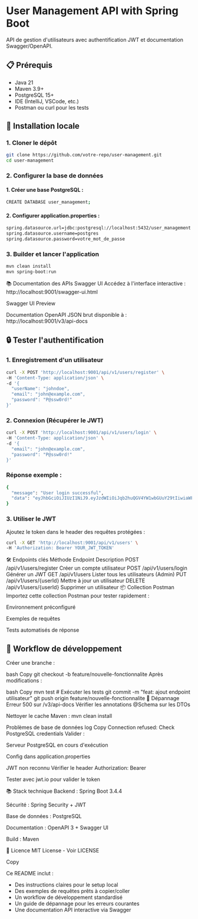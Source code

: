# User Management API with Spring Boot

API de gestion d'utilisateurs avec authentification JWT et documentation Swagger/OpenAPI.

## 📋 Prérequis

- Java 21
- Maven 3.9+
- PostgreSQL 15+
- IDE (IntelliJ, VSCode, etc.)
- Postman ou curl pour les tests

## 🚀 Installation locale

### 1. Cloner le dépôt
```bash
git clone https://github.com/votre-repo/user-management.git
cd user-management
```

### 2. Configurer la base de données
#### 1. Créer une base PostgreSQL :
```bash
CREATE DATABASE user_management;
```
#### 2. Configurer application.properties :
```bash
spring.datasource.url=jdbc:postgresql://localhost:5432/user_management
spring.datasource.username=postgres
spring.datasource.password=votre_mot_de_passe
```

### 3. Builder et lancer l'application
```bash
mvn clean install
mvn spring-boot:run
```

📚 Documentation des APIs
Swagger UI
Accédez à l'interface interactive :
http://localhost:9001/swagger-ui.html

Swagger UI Preview

Documentation OpenAPI
JSON brut disponible à :
http://localhost:9001/v3/api-docs

## 🔒 Tester l'authentification

### 1. Enregistrement d'un utilisateur

```bash
curl -X POST 'http://localhost:9001/api/v1/users/register' \
-H 'Content-Type: application/json' \
-d '{
  "userName": "johndoe",
  "email": "john@example.com",
  "password": "P@ssw0rd!"
}'
```
### 2. Connexion (Récupérer le JWT)
```bash
curl -X POST 'http://localhost:9001/api/v1/users/login' \
-H 'Content-Type: application/json' \
-d '{
  "email": "john@example.com",
  "password": "P@ssw0rd!"
}'
```
### Réponse exemple :
```bash
{
  "message": "User login successful",
  "data": "eyJhbGciOiJIUzI1NiJ9.eyJzdWIiOiJqb2huQGV4YW1wbGUuY29tIiwiaWF0IjoxNzEz...,"
}
```

### 3. Utiliser le JWT
Ajoutez le token dans le header des requêtes protégées :
```bash
curl -X GET 'http://localhost:9001/api/v1/users' \
-H 'Authorization: Bearer YOUR_JWT_TOKEN'
```

🛠 Endpoints clés
Méthode	Endpoint	Description
POST	/api/v1/users/register	Créer un compte utilisateur
POST	/api/v1/users/login	Générer un JWT
GET	/api/v1/users	Lister tous les utilisateurs (Admin)
PUT	/api/v1/users/{userId}	Mettre à jour un utilisateur
DELETE	/api/v1/users/{userId}	Supprimer un utilisateur
📦 Collection Postman
Importez cette collection Postman pour tester rapidement :

Environnement préconfiguré

Exemples de requêtes

Tests automatisés de réponse

## 🔄 Workflow de développement

Créer une branche :

bash
Copy
git checkout -b feature/nouvelle-fonctionnalite
Après modifications :

bash
Copy
mvn test # Exécuter les tests
git commit -m "feat: ajout endpoint utilisateur"
git push origin feature/nouvelle-fonctionnalite
🚨 Dépannage
Erreur 500 sur /v3/api-docs
Vérifier les annotations @Schema sur les DTOs

Nettoyer le cache Maven : mvn clean install

Problèmes de base de données
log
Copy
Connection refused: Check PostgreSQL credentials
Valider :

Serveur PostgreSQL en cours d'exécution

Config dans application.properties

JWT non reconnu
Vérifier le header Authorization: Bearer <token>

Tester avec jwt.io pour valider le token

📚 Stack technique
Backend : Spring Boot 3.4.4

Sécurité : Spring Security + JWT

Base de données : PostgreSQL

Documentation : OpenAPI 3 + Swagger UI

Build : Maven

📄 Licence
MIT License - Voir LICENSE

Copy

Ce README inclut :
- Des instructions claires pour le setup local
- Des exemples de requêtes prêts à copier/coller
- Un workflow de développement standardisé
- Un guide de dépannage pour les erreurs courantes
- Une documentation API interactive via Swagger
